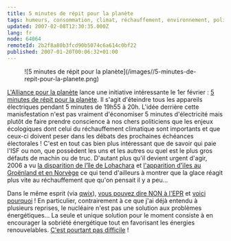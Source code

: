 ```yaml
---
title: 5 minutes de répit pour la planète
tags: humeurs, consommation, climat, réchauffement, environnement, politique
updated: 2007-02-08T12:30:35.000Z
lang: fr
node: 64064
remoteId: 2b2f8a80b3fcd90b5074c6a614c0bf22
published: 2007-01-20T00:06:32+01:00
---
```

 <figure class="object-left">![5 minutes de répit pour la planète](/images//5-minutes-de-repit-pour-la-planete.png)
</figure>


[L'Alliance pour la planète](http://www.lalliance.fr/) lance une initiative intéressante le 1er février : [5 minutes de répit pour la planète](http://www.lalliance.fr/50-5-Minutes-De-Repit-Pour-La-Planete). Il s'agit d'éteindre tous les appareils électriques pendant 5 minutes de 19h55 à 20h. L'idée derrière cette manisfestation n'est pas vraiment d'économiser 5 minutes d'électricité mais plutôt de faire prendre conscience à nos chers politiciens que les enjeux écologiques dont celui du réchauffement climatique sont importants et que ceux-ci doivent peser dans les débats des prochaines échéances électorales ! C'est en tout cas bien plus intéressant que de savoir qui paie l'ISF ou non, que possèdent les uns et les autres ou quel est le plus gros défauts de machin ou de truc. D'autant plus qu'il devient urgent d'agir, 2006 a vu [la disparition de l’île de Lohachara](http://www.20minutes.fr/articles/2006/12/29/20061229-Environnement-Les-premiers-refugies-du-rechauffement-climatique-sont-indiens.php) et [l'apparition d'ïles au Groënland et en Norvège](http://www.nytimes.com/2007/01/16/science/earth/16gree.html) ce qui tend d'ailleurs à montrer que la glace réagit plus vite au réchauffement que qu'on pensait il y a peu...

 
Dans le même esprit (via [qwix](http://qwix.media-box.net/index.php/2007/01/17/198-JeDisNonALepr)), [vous pouvez dire NON à l'EPR](http://www.stop-epr.org/comment.php) et [voici pourquoi](http://www.stop-epr.org/comprendre.html) ! En particulier, contrairement à ce que j'ai déjà entendu à plusieurs reprises, le nucléaire n'est pas une solution aux problèmes énergétiques... La seule et unique solution pour le moment consiste à en encourager la sobriété énergétique tout en favorisant les énergies renouvelables. [C'est pourtant pas difficile](http://www.wwf.fr/campagnes/cyberactions/adoptons_la_planete_attitude) !

